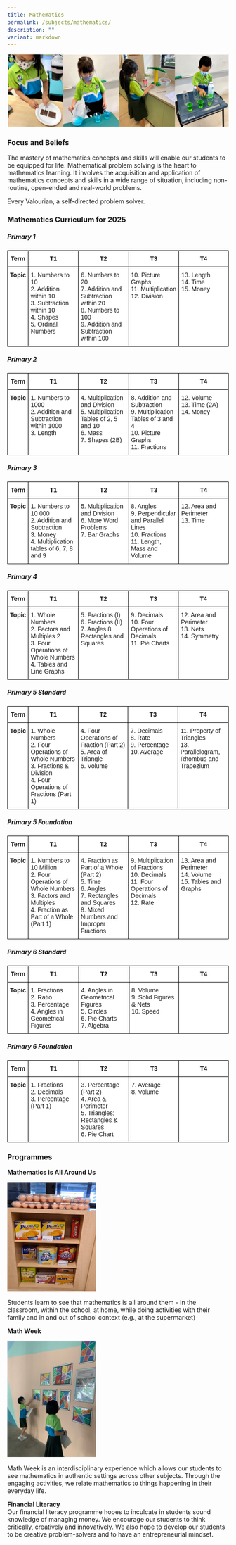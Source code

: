 ```yaml
---
title: Mathematics
permalink: /subjects/mathematics/
description: ""
variant: markdown
---
```

![](/images/ma-1.png)

### Focus and Beliefs
The mastery of mathematics concepts and skills will enable our students to be equipped for life. Mathematical problem solving is the heart to mathematics learning. It involves the acquisition and application of mathematics concepts and skills in a wide range of situation, including non-routine, open-ended and real-world problems.

Every Valourian, a self-directed problem solver.
### Mathematics Curriculum for 2025

##### Primary 1

<style type="text/css">
.tg  {border-collapse:collapse;border-spacing:0;}
.tg td{border-color:black;border-style:solid;border-width:1px;font-family:Arial, sans-serif;font-size:14px;
  overflow:hidden;padding:10px 5px;word-break:normal;}
.tg th{border-color:black;border-style:solid;border-width:1px;font-family:Arial, sans-serif;font-size:14px;
  font-weight:normal;overflow:hidden;padding:10px 5px;word-break:normal;}
.tg .tg-9hzb{background-color:#FFF;font-weight:bold;text-align:center;vertical-align:top;}
.tg .tg-dgl5{background-color:#FFF;font-weight:bold;text-align:left;vertical-align:top}
.tg .tg-ktyi{background-color:#FFF;text-align:left;vertical-align:top; width="23%"}
</style>
<table class="tg">
<thead>
  <tr>
    <th width="8%" class="tg-9hzb">Term</th>
    <th width="23%" class="tg-9hzb">T1</th>
    <th width="23%" class="tg-9hzb">T2</th>
    <th width="23%" class="tg-9hzb">T3</th>
    <th width="23%" class="tg-9hzb">T4</th>
  </tr>
</thead>
<tbody>
  <tr>
    <td width="8%" class="tg-9hzb">Topic</td>
    <td class="tg-ktyi">
			1.    Numbers to 10<br>
			2.    Addition within 10<br>
			3.    Subtraction within 10<br>
			4.    Shapes<br>
			5.    Ordinal Numbers
		</td>
    <td class="tg-ktyi">
			6.    Numbers to 20<br>
			7.     Addition and Subtraction within 20<br>
			8.    Numbers to 100<br>
			9.    Addition and Subtraction within 100
			</td>
    <td class="tg-ktyi">
			10.  Picture Graphs<br>
			11.  Multiplication<br>
			12. Division
		</td>
    <td class="tg-ktyi">
			13.  Length<br>
			14.  Time<br>
			15.  Money
		</td>
  </tr>
	<tr>
	</tr>
</tbody>
</table>

##### Primary 2
<table class="tg">
<thead>
  <tr>
    <th width="8%" class="tg-9hzb">Term</th>
    <th width="23%" class="tg-9hzb">T1</th>
    <th width="23%" class="tg-9hzb">T2</th>
    <th width="23%" class="tg-9hzb">T3</th>
    <th width="23%" class="tg-9hzb">T4</th>
  </tr>
</thead>
<tbody>
  <tr>
    <td width="8%" class="tg-9hzb">Topic</td>
    <td class="tg-ktyi">
			1.     Numbers to 1000<br>
			2.    Addition and Subtraction within 1000<br>
			3.    Length
		</td>
    <td class="tg-ktyi">
			4.    Multiplication and Division<br>
			5.    Multiplication Tables of 2, 5 and 10<br>
			6.    Mass<br>
			7.     Shapes (2B)
		</td>
    <td class="tg-ktyi">
			8.    Addition and Subtraction<br>
			9.    Multiplication Tables of 3 and 4<br>
			10.  Picture Graphs<br>
			11.   Fractions</td>
    <td class="tg-ktyi">
			12.  Volume<br>
			13.  Time (2A)<br>
			14.  Money</td>
  </tr>
	<tr>
	</tr>
</tbody>
</table>

##### Primary 3
<table class="tg">
<thead>
  <tr>
    <th width="8%" class="tg-9hzb">Term</th>
    <th width="23%" class="tg-9hzb">T1</th>
    <th width="23%" class="tg-9hzb">T2</th>
    <th width="23%" class="tg-9hzb">T3</th>
    <th width="23%" class="tg-9hzb">T4</th>
  </tr>
</thead>
<tbody>
  <tr>
    <td width="8%" class="tg-9hzb">Topic</td>
    <td class="tg-ktyi">
			1.    Numbers to 10 000<br>
			2.   Addition and Subtraction<br>
			3.   Money<br>
			4.   Multiplication tables of 6, 7, 8 and 9
		</td>
    <td class="tg-ktyi">
			5.    Multiplication and Division<br>
			6.    More Word Problems<br>
			7.     Bar Graphs<br>
		</td>
    <td class="tg-ktyi">
			8.    Angles<br>
			9.    Perpendicular and Parallel Lines<br>
			10.  Fractions<br>
			11.   Length, Mass and Volume
		</td>
    <td class="tg-ktyi">
			12.  Area and Perimeter<br>
			13.  Time</td>
  </tr>
	<tr>
	</tr>
</tbody>
</table>

##### Primary 4
<table class="tg">
<thead>
  <tr>
    <th width="8%" class="tg-9hzb">Term</th>
    <th width="23%" class="tg-9hzb">T1</th>
    <th width="23%" class="tg-9hzb">T2</th>
    <th width="23%" class="tg-9hzb">T3</th>
    <th width="23%" class="tg-9hzb">T4</th>
  </tr>
</thead>
<tbody>
  <tr>
    <td width="8%" class="tg-9hzb">Topic</td>
    <td class="tg-ktyi">
			1.    Whole Numbers<br>
			2.    Factors and Multiples 2<br>
			3.    Four Operations of Whole Numbers<br>
			4.    Tables and Line Graphs		
		</td>
    <td class="tg-ktyi">
			5.    Fractions (I)<br>
			6.    Fractions (II)<br>
			7.    Angles
			8.    Rectangles and Squares<br>
		</td>
    <td class="tg-ktyi">
			9.     Decimals<br>
			10.   Four Operations of Decimals<br>
			11.   Pie Charts
			</td>
    <td class="tg-ktyi">
			12.    Area and Perimeter<br>
			13.   Nets<br>
			14.   Symmetry
		</td>
  </tr>
	<tr>
	</tr>
</tbody>
</table>

##### Primary 5 Standard
<table class="tg">
<thead>
  <tr>
    <th width="8%" class="tg-9hzb">Term</th>
    <th width="23%" class="tg-9hzb">T1</th>
    <th width="23%" class="tg-9hzb">T2</th>
    <th width="23%" class="tg-9hzb">T3</th>
    <th width="23%" class="tg-9hzb">T4</th>
  </tr>
</thead>
<tbody>
  <tr>
    <td width="8%" class="tg-9hzb">Topic</td>
    <td class="tg-ktyi">
			1.    Whole Numbers<br>
			2.    Four Operations of Whole Numbers<br>
			3.    Fractions &amp; Division<br>
			4.    Four Operations of Fractions (Part 1)
		</td>
    <td class="tg-ktyi">
			4.    Four Operations of Fraction (Part 2)<br>
			5.    Area of Triangle<br>
			6.    Volume
		</td>
    <td class="tg-ktyi">
			7.    Decimals<br>
			8.    Rate<br>
			9.    Percentage<br>
			10.  Average
			</td>
    <td class="tg-ktyi">
			11.   Property of Triangles<br>
			13.  Parallelogram, Rhombus and Trapezium
		</td>
  </tr>
	<tr>
	</tr>
</tbody>
</table>

##### Primary 5 Foundation
<table class="tg">
<thead>
  <tr>
    <th width="8%" class="tg-9hzb">Term</th>
    <th width="23%" class="tg-9hzb">T1</th>
    <th width="23%" class="tg-9hzb">T2</th>
    <th width="23%" class="tg-9hzb">T3</th>
    <th width="23%" class="tg-9hzb">T4</th>
  </tr>
</thead>
<tbody>
  <tr>
    <td width="8%" class="tg-9hzb">Topic</td>
    <td class="tg-ktyi">
			1.	   Numbers to 10 Million<br>
			2.	  Four Operations of Whole Numbers<br>
			3.	  Factors and Multiples<br>
			4.	  Fraction as Part of a Whole (Part 1)
		</td>
    <td class="tg-ktyi">
			4.	  Fraction as Part of a Whole (Part 2)<br>
			5.	  Time<br>
			6.	  Angles<br>
			7.	  Rectangles and Squares<br>
			8.	  Mixed Numbers and Improper Fractions
		</td>
    <td class="tg-ktyi">
			9.	  Multiplication of Fractions<br>
			10.	 Decimals<br>
			11.	  Four Operations of Decimals<br>
			12.	 Rate
			</td>
    <td class="tg-ktyi">
			13.	 Area and Perimeter<br>
			14.	 Volume<br>
			15.	 Tables and Graphs
		</td>
  </tr>
	<tr>
	</tr>
</tbody>
</table>

##### Primary 6 Standard
<table class="tg">
<thead>
  <tr>
    <th width="8%" class="tg-9hzb">Term</th>
    <th width="23%" class="tg-9hzb">T1</th>
    <th width="23%" class="tg-9hzb">T2</th>
    <th width="23%" class="tg-9hzb">T3</th>
    <th width="23%" class="tg-9hzb">T4</th>
  </tr>
</thead>
<tbody>
  <tr>
    <td width="8%" class="tg-9hzb">Topic</td>
    <td class="tg-ktyi">
			1.   Fractions<br>
			2.   Ratio<br>
			3.   Percentage<br>
			4.   Angles in Geometrical Figures
		</td>
    <td class="tg-ktyi">
			4.   Angles in Geometrical Figures<br>
			5.   Circles<br>
			6.   Pie Charts<br>
			7.   Algebra
		</td>
    <td class="tg-ktyi">
			8.   Volume<br>
			9.   Solid Figures &amp; Nets<br>
			10.  Speed
			</td>
    <td class="tg-ktyi">
		</td>
  </tr>
	<tr>
	</tr>
</tbody>
</table>

##### Primary 6 Foundation
<table class="tg">
<thead>
  <tr>
    <th width="8%" class="tg-9hzb">Term</th>
    <th width="23%" class="tg-9hzb">T1</th>
    <th width="23%" class="tg-9hzb">T2</th>
    <th width="23%" class="tg-9hzb">T3</th>
    <th width="23%" class="tg-9hzb">T4</th>
  </tr>
</thead>
<tbody>
  <tr>
    <td width="8%" class="tg-9hzb">Topic</td>
    <td class="tg-ktyi">
				1.	  Fractions<br>
				2.	  Decimals<br>
				3.	  Percentage (Part 1)
		</td>
    <td class="tg-ktyi">
				3.    Percentage (Part 2)<br>
				4.	  Area &amp; Perimeter<br>
				5.	  Triangles; Rectangles &amp; Squares<br>
				6.	  Pie Chart
		</td>
    <td class="tg-ktyi">
				7.	  Average<br>
				8.	  Volume
			</td>
    <td class="tg-ktyi">
		</td>
  </tr>
	<tr>
	</tr>
</tbody>
</table>

### Programmes
**Mathematics is All Around Us**

<img src="/images/ma-2.png" style="width:40%">
		 
Students learn to see that mathematics is all around them - in the classroom, within the school, at home, while doing activities with their family and in and out of school context (e.g., at the supermarket)

**Math Week**

<img src="/images/ma-3.png" style="width:40%">
		 
Math Week is an interdisciplinary experience which allows our students to see mathematics in authentic settings across other subjects. Through the engaging activities, we relate mathematics to things happening in their everyday life.

**Financial Literacy** <br>
Our financial literacy programme hopes to inculcate in students sound knowledge of managing money. We encourage our students to think critically, creatively and innovatively. We also hope to develop our students to be creative problem-solvers and to have an entrepreneurial mindset.